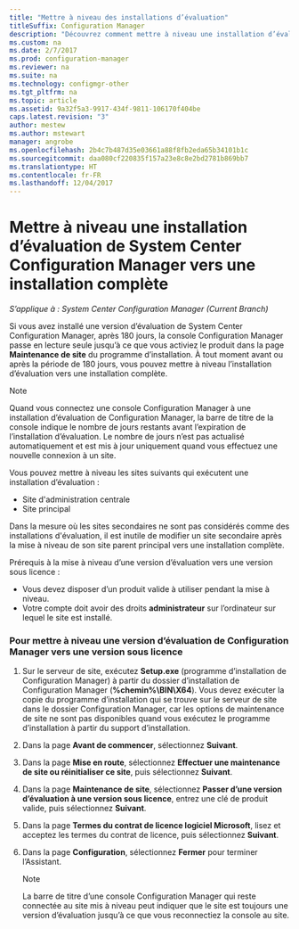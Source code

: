```yaml
---
title: "Mettre à niveau des installations d’évaluation"
titleSuffix: Configuration Manager
description: "Découvrez comment mettre à niveau une installation d’évaluation vers une installation complète de System Center Configuration Manager."
ms.custom: na
ms.date: 2/7/2017
ms.prod: configuration-manager
ms.reviewer: na
ms.suite: na
ms.technology: configmgr-other
ms.tgt_pltfrm: na
ms.topic: article
ms.assetid: 9a32f5a3-9917-434f-9811-106170f404be
caps.latest.revision: "3"
author: mestew
ms.author: mstewart
manager: angrobe
ms.openlocfilehash: 2b4c7b487d35e03661a88f8fb2eda65b34101b1c
ms.sourcegitcommit: daa080cf220835f157a23e8c8e2bd2781b869bb7
ms.translationtype: HT
ms.contentlocale: fr-FR
ms.lasthandoff: 12/04/2017
---
```

# <a name="upgrade-an-evaluation-installation-of-system-center-configuration-manager-to-a-full-installation"></a>Mettre à niveau une installation d’évaluation de System Center Configuration Manager vers une installation complète

*S’applique à : System Center Configuration Manager (Current Branch)*

Si vous avez installé une version d’évaluation de System Center Configuration Manager, après 180 jours, la console Configuration Manager passe en lecture seule jusqu’à ce que vous activiez le produit dans la page **Maintenance de site** du programme d’installation. À tout moment avant ou après la période de 180 jours, vous pouvez mettre à niveau l’installation d’évaluation vers une installation complète.  

> [!NOTE]  
>  Quand vous connectez une console Configuration Manager à une installation d’évaluation de Configuration Manager, la barre de titre de la console indique le nombre de jours restants avant l’expiration de l’installation d’évaluation. Le nombre de jours n’est pas actualisé automatiquement et est mis à jour uniquement quand vous effectuez une nouvelle connexion à un site.  

 Vous pouvez mettre à niveau les sites suivants qui exécutent une installation d’évaluation :  

-   Site d'administration centrale  
-   Site principal  

Dans la mesure où les sites secondaires ne sont pas considérés comme des installations d'évaluation, il est inutile de modifier un site secondaire après la mise à niveau de son site parent principal vers une installation complète.  

Prérequis à la mise à niveau d’une version d’évaluation vers une version sous licence :  

-   Vous devez disposer d’un produit valide à utiliser pendant la mise à niveau.  
-   Votre compte doit avoir des droits **administrateur** sur l’ordinateur sur lequel le site est installé.  

### <a name="to-upgrade-an-evaluation-version-of-configuration-manager-to-a-licensed-version"></a>Pour mettre à niveau une version d’évaluation de Configuration Manager vers une version sous licence  

1.  Sur le serveur de site, exécutez **Setup.exe** (programme d’installation de Configuration Manager) à partir du dossier d’installation de Configuration Manager (**%chemin%\BIN\X64**). Vous devez exécuter la copie du programme d’installation qui se trouve sur le serveur de site dans le dossier Configuration Manager, car les options de maintenance de site ne sont pas disponibles quand vous exécutez le programme d’installation à partir du support d’installation.  
2.  Dans la page **Avant de commencer**, sélectionnez **Suivant**.  
3.  Dans la page **Mise en route**, sélectionnez **Effectuer une maintenance de site ou réinitialiser ce site**, puis sélectionnez **Suivant**.  
4.  Dans la page **Maintenance de site**, sélectionnez **Passer d’une version d’évaluation à une version sous licence**, entrez une clé de produit valide, puis sélectionnez **Suivant**.  
5.  Dans la page **Termes du contrat de licence logiciel Microsoft**, lisez et acceptez les termes du contrat de licence, puis sélectionnez **Suivant**.  
6.  Dans la page **Configuration**, sélectionnez **Fermer** pour terminer l’Assistant.  

    > [!NOTE]  
    >  La barre de titre d’une console Configuration Manager qui reste connectée au site mis à niveau peut indiquer que le site est toujours une version d’évaluation jusqu’à ce que vous reconnectiez la console au site.  
